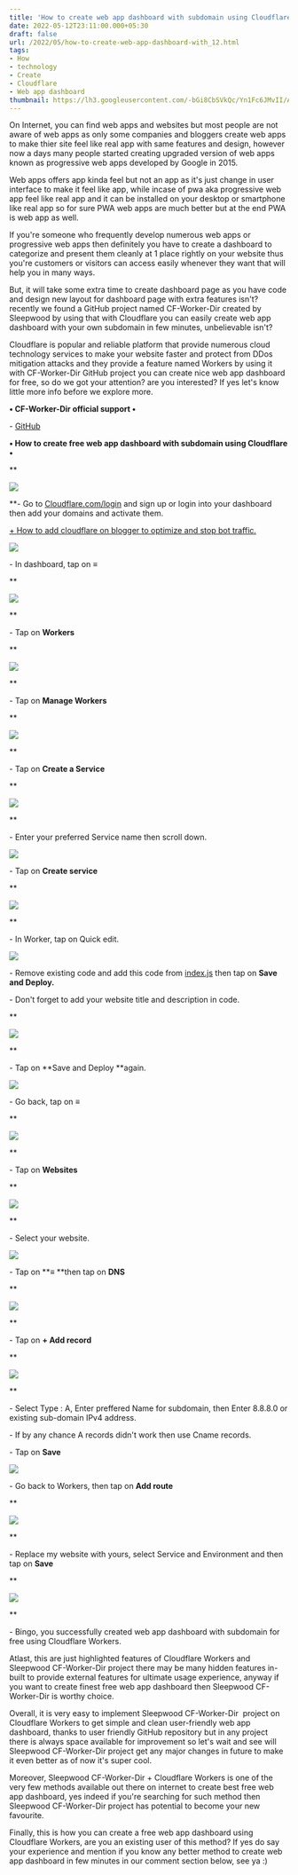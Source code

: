 ```yaml
---
title: 'How to create web app dashboard with subdomain using Cloudflare.'
date: 2022-05-12T23:11:00.000+05:30
draft: false
url: /2022/05/how-to-create-web-app-dashboard-with_12.html
tags: 
- How
- technology
- Create
- Cloudflare
- Web app dashboard
thumbnail: https://lh3.googleusercontent.com/-bGi8CbSVkQc/Yn1Fc6JMvII/AAAAAAAAAOE/iEqdCLR6-IMDQTRNmP1UbahBqdPGna3wACNcBGAsYHQ/s1600/1652376942646541-0.png
---
```


  

On Internet, you can find web apps and websites but most people are not aware of web apps as only some companies and bloggers create web apps to make thier site feel like real app with same features and design, however now a days many people started creating upgraded version of web apps known as progressive web apps developed by Google in 2015.  

  

Web apps offers app kinda feel but not an app as it's just change in user interface to make it feel like app, while incase of pwa aka progressive web app feel like real app and it can be installed on your desktop or smartphone like real app so for sure PWA web apps are much better but at the end PWA is web app as well.

  

If you're someone who frequently develop numerous web apps or progressive web apps then definitely you have to create a dashboard to categorize and present them cleanly at 1 place rightly on your website thus you're customers or visitors can access easily whenever they want that will help you in many ways.

  

But, it will take some extra time to create dashboard page as you have code and design new layout for dashboard page with extra features isn't? recently we found a GitHub project named CF-Worker-Dir created by Sleepwood by using that with Cloudflare you can easily create web app dashboard with your own subdomain in few minutes, unbelievable isn't?

  

Cloudflare is popular and reliable platform that provide numerous cloud technology services to make your website faster and protect from DDos mitigation attacks and they provide a feature named Workers by using it with CF-Worker-Dir GitHub project you can create nice web app dashboard for free, so do we got your attention? are you interested? If yes let's know little more info before we explore more.

  

**• CF-Worker-Dir official support •**

  

\- [GitHub](https://github.com/sleepwood/CF-Worker-Dir)

  

**• How to create free web app dashboard with subdomain using Cloudflare •**

**

![](https://lh3.googleusercontent.com/-8Ttex7LQkGI/Yn1FboMnp0I/AAAAAAAAAOA/DN9Mk0jGCJcKcSV3VVyhoPIi2dye4Z7rACNcBGAsYHQ/s1600/1652376937770502-1.png)

**\- Go to [](https://dash.cloudflare.com/login)[](https://dash.cloudflare.com/login)[Cloudflare.com/login](https://dash.cloudflare.com/login) and sign up or login into your dashboard then add your domains and activate them.

  

[\+ How to add cloudflare on blogger to optimize and stop bot traffic.](https://www.techtracker.in/2021/12/how-to-add-cloudflare-on-blogger-to.html)

  

![](https://lh3.googleusercontent.com/-HEV-DHT9UKg/Yn1Faa4agaI/AAAAAAAAAN4/disVdxTSoZU_BaoSjITme_2g-XlXHOrcwCNcBGAsYHQ/s1600/1652376932432890-2.png)

  

\- In dashboard, tap on **≡**

**

![](https://lh3.googleusercontent.com/-48b_N9JCA2Y/Yn1FZMSvB_I/AAAAAAAAAN0/igvPg4cV3TQNZTcHbT8oyDuUImOLVWlewCNcBGAsYHQ/s1600/1652376926982871-3.png)

  
**

\- Tap on **Workers**

**

![](https://lh3.googleusercontent.com/-B9YAkEVhfDc/Yn1FXsVh95I/AAAAAAAAANw/Q8DLFhwgbw03CLDY1sggDbnIIyYJTqDPwCNcBGAsYHQ/s1600/1652376921657698-4.png)

  
**

\- Tap on **Manage Workers**

**

![](https://lh3.googleusercontent.com/-R3lj_eutExE/Yn1FWboffaI/AAAAAAAAANs/gw7aEnUKuiEOAPZxbpZhIrjbYJ6S3tIBwCNcBGAsYHQ/s1600/1652376916385180-5.png)

  
**

\- Tap on **Create a Service**

**

![](https://lh3.googleusercontent.com/-C4BRcktE6Cg/Yn1FVMiWKmI/AAAAAAAAANo/SIo7Cn_TLNIgo_lJatAFOsmjJyvv6QcqgCNcBGAsYHQ/s1600/1652376911112526-6.png)

  
**

\- Enter your preferred Service name then scroll down.

  

![](https://lh3.googleusercontent.com/-T0nIhaGcxGA/Yn1FTsvkp3I/AAAAAAAAANg/sK9N5v_UgXc5UCMNmlchbL-RKzgN6XaDwCNcBGAsYHQ/s1600/1652376906249086-7.png)

  

\- Tap on **Create service**

**

![](https://lh3.googleusercontent.com/-VCXXbTAJ4P0/Yn1FSnFv_cI/AAAAAAAAANc/NWGP4svAp28LGpIhDZVVIlhLoirlhK_vACNcBGAsYHQ/s1600/1652376895944611-8.png)

  
**

\- In Worker, tap on Quick edit.

  

![](https://lh3.googleusercontent.com/-hIvCfGJMxG0/Yn1FPzSamEI/AAAAAAAAANY/fg-xGEycFnYwyc2ZmKELCb3titPS2OqSQCNcBGAsYHQ/s1600/1652376888426077-9.png)

  

\- Remove existing code and add this code from [index.js](https://raw.githubusercontent.com/sleepwood/CF-Worker-Dir/master/index.js) then tap on **Save and Deploy.**

\- Don't forget to add your website title and description in code.

**

![](https://lh3.googleusercontent.com/-jfez1AZayGo/Yn1FOEoQuII/AAAAAAAAANQ/zDVwBr08Ne4U3suD6aDnvgKxqsf9uJN8gCNcBGAsYHQ/s1600/1652376882715139-10.png)

  
**

\- Tap on **Save and Deploy **again.

  

![](https://lh3.googleusercontent.com/-DwEmjFbuqiM/Yn1FMoB6yTI/AAAAAAAAANM/fZ0osmZJuucM8gMJg5mwsLawZJSjJfXVACNcBGAsYHQ/s1600/1652376876942438-11.png)

  

\- Go back, tap on **≡**

**

![](https://lh3.googleusercontent.com/-fKuLFPySDPs/Yn1FK9ShlKI/AAAAAAAAANI/o75zGYqzpsEO_6X97qw9GgwzTaZg2WsdgCNcBGAsYHQ/s1600/1652376869820454-12.png)

  
**

\- Tap on **Websites**

**

![](https://lh3.googleusercontent.com/-zAXyWtubemE/Yn1FJTDnNPI/AAAAAAAAANE/VRPoRxRcs4o_RiX4aaYRorhCYNTqKJPwACNcBGAsYHQ/s1600/1652376864612916-13.png)

**  

\- Select your website.

  

![](https://lh3.googleusercontent.com/-BuroFpG_8sc/Yn1FIC90CXI/AAAAAAAAANA/WuPdDdQWFFsu8cbwHJmSMM62m_toWVhxACNcBGAsYHQ/s1600/1652376859061374-14.png)

  

\- Tap on **≡ **then tap on **DNS**

**

![](https://lh3.googleusercontent.com/-8YQ9wTohxno/Yn1FGt12XOI/AAAAAAAAAM8/SDveezkl8JQZuL90AAbUPClp87y6ZhwPQCNcBGAsYHQ/s1600/1652376853215009-15.png)

  
**

\- Tap on **\+ Add record**

**

![](https://lh3.googleusercontent.com/-a4KKuzunyWc/Yn1FFA-4PBI/AAAAAAAAAM4/6nbbRxtYz9UXLyaxWHzX0m9LFIx4MAiIwCNcBGAsYHQ/s1600/1652376846522411-16.png)

  
**

\- Select Type : A, Enter preffered Name for subdomain, then Enter 8.8.8.0 or existing sub-domain IPv4 address.

  

\- If by any chance A records didn't work then use Cname records.

  

\- Tap on **Save** 

  

![](https://lh3.googleusercontent.com/-PW5UnZmgR2A/Yn1FDiNvbKI/AAAAAAAAAM0/DNRLfeN27eMKMi-Q4C-grnJUg2Ncr5_mACNcBGAsYHQ/s1600/1652376837594026-17.png)

  

\- Go back to Workers, then tap on **Add route**

**

![](https://lh3.googleusercontent.com/-ZlMcZEW1BWk/Yn1FBUqq8oI/AAAAAAAAAMw/ryVWmXZlGjol1ucW6rVXi2BSs_uPmhhTQCNcBGAsYHQ/s1600/1652376829430628-18.png)

  
**

\- Replace my website with yours, select Service and Environment and then tap on **Save**

**

![](https://lh3.googleusercontent.com/-wGjs2Lps-cU/Yn1E_YONOrI/AAAAAAAAAMs/Vytmqf9YY0gmPv6Ww1Ol_MXNrjZ18KNHACNcBGAsYHQ/s1600/1652376820725916-19.png)

  
**

\- Bingo, you successfully created web app dashboard with subdomain for free using Cloudflare Workers.

  

Atlast, this are just highlighted features of Cloudflare Workers and Sleepwood CF-Worker-Dir project there may be many hidden features in-built to provide external features for ultimate usage experience, anyway if you want to create finest free web app dashboard then Sleepwood CF-Worker-Dir is worthy choice.

  

Overall, it is very easy to implement Sleepwood CF-Worker-Dir  project on Cloudflare Workers to get simple and clean user-friendly web app dashboard, thanks to user friendly GitHub repository but in any project there is always space available for improvement so let's wait and see will Sleepwood CF-Worker-Dir project get any major changes in future to make it even better as of now it's super cool.

  

Moreover, Sleepwood CF-Worker-Dir + Cloudflare Workers is one of the very few methods available out there on internet to create best free web app dashboard, yes indeed if you're searching for such method then Sleepwood CF-Worker-Dir project has potential to become your new favourite.

  

Finally, this is how you can create a free web app dashboard using Cloudflare Workers, are you an existing user of this method? If yes do say your experience and mention if you know any better method to create web app dashboard in few minutes in our comment section below, see ya :)
